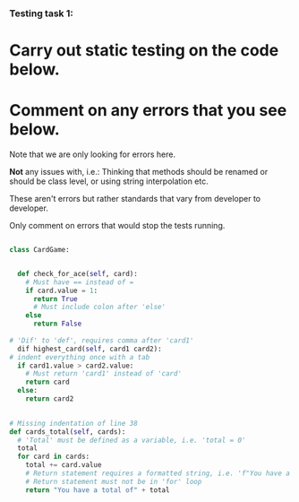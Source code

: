 ### Testing task 1:

# Carry out static testing on the code below.
# Comment on any errors that you see below.

Note that we are only looking for errors here.

**Not** any issues with, i.e.: 
Thinking that methods should be renamed or should be class level, or using string interpolation etc. 

These aren't errors but rather standards that vary from developer to developer. 

Only comment on errors that would stop the tests running.

```python

class CardGame:


  def check_for_ace(self, card):
    # Must have == instead of =
    if card.value = 1:
      return True
      # Must include colon after 'else'
    else
      return False
   
# 'Dif' to 'def', requires comma after 'card1'
  dif highest_card(self, card1 card2):
# indent everything once with a tab
  if card1.value > card2.value:
    # Must return 'card1' instead of 'card'
    return card
  else:
    return card2
  

# Missing indentation of line 38
def cards_total(self, cards):
  # 'Total' must be defined as a variable, i.e. 'total = 0'
  total
  for card in cards:
    total += card.value
    # Return statement requires a formatted string, i.e. 'f"You have a total of {total}"'
    # Return statement must not be in 'for' loop
    return "You have a total of" + total
